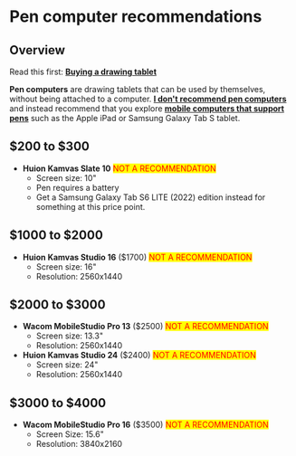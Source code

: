 # Pen computer recommendations

## Overview

Read this first: [**Buying a drawing tablet**](../buying-a-drawing-tablet/) &#x20;

**Pen computers** are drawing tablets that can be used by themselves, without being attached to a computer.  [**I don't recommend pen computers**](../buying-a-drawing-tablet/the-case-against-pen-computers.md) and instead recommend that you explore [**mobile computers that support pens**](mobile-computer-recommendations.md) such as the Apple iPad or Samsung Galaxy Tab S tablet.

## $200 to $300

* **Huion Kamvas Slate 10** <mark style="color:red;">NOT A RECOMMENDATION</mark>
  * Screen size: 10"
  * Pen requires a battery
  * Get a Samsung Galaxy Tab S6 LITE (2022) edition instead for something at this price point.

## $1000 to $2000

* **Huion Kamvas Studio 16** ($1700) <mark style="color:red;">NOT A RECOMMENDATION</mark>&#x20;
  * Screen size: 16"
  * Resolution: 2560x1440

## $2000 to $3000

* **Wacom MobileStudio Pro 13** ($2500) <mark style="color:red;">NOT A RECOMMENDATION</mark>&#x20;
  * Screen size: 13.3"
  * Resolution: 2560x1440
* **Huion Kamvas Studio 24** ($2400) <mark style="color:red;">NOT A RECOMMENDATION</mark>&#x20;
  * Screen size: 24"
  * Resolution: 2560x1440

## $3000 to $4000

* **Wacom MobileStudio Pro 16** ($3500) <mark style="color:red;">NOT A RECOMMENDATION</mark>
  * Screen Size: 15.6"
  * Resolution: 3840x2160
